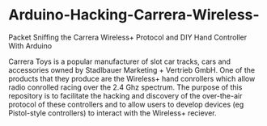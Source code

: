 # Arduino-Hacking-Carrera-Wireless-
Packet Sniffing the Carrera Wireless+ Protocol and DIY Hand Controller With Arduino

Carrera Toys is a popular manufacturer of slot car tracks, cars and accessories owned by Stadlbauer Marketing + Vertrieb GmbH. One of the products that they produce are the Wireless+ hand conrollers which allow radio conrolled racing over the 2.4 Ghz spectrum. The purpose of this repository is to facilitate the hacking and discovery of the over-the-air protocol of these controllers and to allow users to develop devices (eg Pistol-style controllers) to interact with the Wireless+ reciever.
